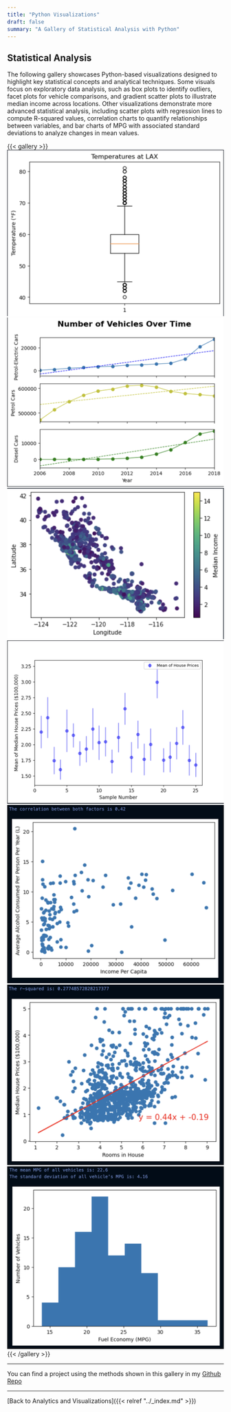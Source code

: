 ```yaml
---
title: "Python Visualizations"
draft: false
summary: "A Gallery of Statistical Analysis with Python"
---
```



## Statistical Analysis 
The following gallery showcases Python-based visualizations designed to highlight key statistical concepts and analytical techniques. Some visuals focus on exploratory data analysis, such as box plots to identify outliers, facet plots for vehicle comparisons, and gradient scatter plots to illustrate median income across locations. Other visualizations demonstrate more advanced statistical analysis, including scatter plots with regression lines to compute R-squared values, correlation charts to quantify relationships between variables, and bar charts of MPG with associated standard deviations to analyze changes in mean values.



{{< gallery >}} 
<img src="../static/images/BoxPlot.png" alt="Box Plot"> 
<img src="../static/images/facetVehicles.png" alt="Facet Vehicles">
<img src="../static/images/TempHeatPlot.png" alt="Temp Heat Plot">
<img src="../static/images/MeanHousesPlot.png" alt="Mean Houses Plot">
<img src="../static/images/CorrelationAlcohol.png" alt="Correlation Alcohol">
<img src="../static/images/RscoreHouses.png" alt="Rscore Houses"> 
<img src="../static/images/MpgBar.png" alt="MPG Bar">
{{< /gallery >}}

---
You can find a project using the methods shown in this gallery in my
[Github Repo](https://github.com/Chan-McLaren/Pymaceuticals-Inc.-Capomulin-)

---
[Back to Analytics and Visualizations]({{< relref "../_index.md" >}})